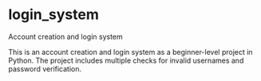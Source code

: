 # login_system
Account creation and login system

This is an account creation and login system as a beginner-level project in Python. The project includes multiple checks for invalid usernames and password verification.
